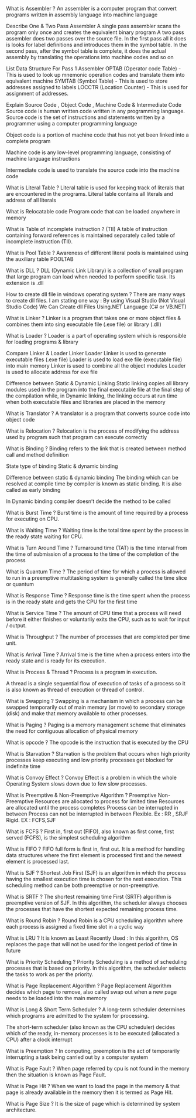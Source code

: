 What is Assembler ?
An assembler is a computer program that convert programs written in assembly language into machine language


Describe One & Two Pass Assembler
A single pass assembler scans the program only once and creates the equivalent binary program
A two pass assembler does two passes over the source file. In the first pass all it does is looks for label definitions and introduces them in the symbol table.
In the second pass, after the symbol table is complete, it does the actual assembly by translating the operations into machine codes and so on


List Data Structure For Pass 1 Assembler
OPTAB (Operator code Table) - This is used to look up mnemonic operation codes and translate them into equivalent machine
SYMTAB (Symbol Table) -  This is used to store addresses assigned to labels
LOCCTR (Location Counter) - This is used for assignment of addresses.


Explain Source Code , Object Code , Machine Code & Intermediate Code
Source code is human written code written in any programming language. Source code is the set of instructions and statements written by a programmer using a computer programming language

Object code is a portion of machine code that has not yet been linked into a complete program

Machine code is any low-level programming language, consisting of machine language instructions

Intermediate code is used to translate the source code into the machine code



What is Literal Table ?
Literal table is used for keeping track of literals that are encountered in the programs. Literal table contains all literals and address of all literals


What is Relocatable code
Program code that can be loaded anywhere in memory


What is Table of incomplete instruction ? (TII)
A table of instruction containing forward references is maintained separately called table of incomplete instruction (TII).

What is Pool Table ?
Awareness of different literal pools is maintained using the auxiliary table POOLTAB

What is DLL ?
DLL (Dynamic Link Library) is a collection of small program that large program can load when needed to perform specific task. Its extension is .dll

How to create dll file in windows operating system ?
There are many ways to create dll files. I am stating one way :
By using Visual Studio (Not Visual Studio Code) We Can Create dll Files Using.NET Language (C# or VB.NET)

What is Linker ?
Linker is a program that takes one or more object files & combines them into sing executable file (.exe file) or library (.dll)

What is Loader ?
Loader is a part of operating system which is responsible for loading programs & library

Compare Linker & Loader
Linker	Loader
Linker is used to generate executable files (.exe file)
Loader is used to load exe file (executable file) into main memory
Linker is used to combine all the object modules	Loader is used to allocate address for exe file


Difference between Static & Dynamic Linking
Static linking copies all library modules used in the program into the final executable file at the final step of the compilation while, in Dynamic linking, 
the linking occurs at run time when both executable files and libraries are placed in the memory

What is Translator ?
A translator is a program that converts source code into object code

What is Relocation ?
Relocation is the process of modifying the address used by program such that program can execute correctly

What is Binding ?
Binding refers to the link that is created between method call and method definition

State type of binding
Static & dynamic binding

Difference between static & dynamic binding
The binding which can be resolved at compile time by compiler is known as static binding. It is also called as early binding

In Dynamic binding compiler doesn’t decide the method to be called

What is Burst Time ?
Burst time is the amount of time required by a process for executing on CPU.

What is Waiting Time ?
Waiting time is the total time spent by the process in the ready state waiting for CPU.

What is Turn Around Time ?
Turnaround time (TAT) is the time interval from the time of submission of a process to the time of the completion of the process

What is Quantum Time ?
The period of time for which a process is allowed to run in a preemptive multitasking system is generally called the time slice or quantum

What is Response Time ?
Response time is the time spent when the process is in the ready state and gets the CPU for the first time

What is Service Time ?
The amount of CPU time that a process will need before it either finishes or voluntarily exits the CPU, such as to wait for input / output.

What is Throughput ?
The number of processes that are completed per time unit.

What is Arrival Time ?
Arrival time is the time when a process enters into the ready state and is ready for its execution.

What is Process & Thread ?
Process is a program in execution.

A thread is a single sequential flow of execution of tasks of a process so it is also known as thread of execution or thread of control.

What is Swapping ?
Swapping is a mechanism in which a process can be swapped temporarily out of main memory (or move) to secondary storage (disk) and make that memory available to other processes.

What is Paging ?
Paging is a memory management scheme that eliminates the need for contiguous allocation of physical memory

What is opcode ?
The opcode is the instruction that is executed by the CPU

What is Starvation ?
Starvation is the problem that occurs when high priority processes keep executing and low priority processes get blocked for indefinite time

What is Convoy Effect ?
Convoy Effect is a problem in which the whole Operating System slows down due to few slow processes.

What is Preemptive & Non-Preemptive Algorithm ?
Preemptive	Non-Preemptive
Resources are allocated to process for limited time	Resources are allocated until the process completes
Process can be interrupted in between
Process can not be interrupted in between
Flexible. Ex : RR , SRJF	Rigid. EX : FCFS,SJF

What is FCFS ?
First in, first out (FIFO), also known as first come, first served (FCFS), is the simplest scheduling algorithm

What is FIFO ?
FIFO full form is first in, first out. It is a method for handling data structures where the first element is processed first and the newest element is processed last.

What is SJF ?
Shortest Job First (SJF) is an algorithm in which the process having the smallest execution time is chosen for the next execution.
 This scheduling method can be both preemptive or non-preemptive.

What is SRTF ?
The shortest remaining time First (SRTF) algorithm is preemptive version of SJF. In this algorithm, 
the scheduler always chooses the processes that have the shortest expected remaining process time.

What is Round Robin ?
Round Robin is a CPU scheduling algorithm where each process is assigned a fixed time slot in a cyclic way

What is LRU ?
It is known as Least Recently Used : In this algorithm, OS replaces the page that will not be used for the longest period of time in future

What is Priority Scheduling ?
Priority Scheduling is a method of scheduling processes that is based on priority. In this algorithm, the scheduler selects the tasks to work as per the priority.

What is Page Replacement Algorithm ?
Page Replacement Algorithm decides which page to remove, also called swap out when a new page needs to be loaded into the main memory

What is Long & Short Term Scheduler ?
A long-term scheduler determines which programs are admitted to the system for processing.

The short-term scheduler (also known as the CPU scheduler) decides which of the ready, in-memory processes is to be executed (allocated a CPU) after a clock interrupt

What is Preemption ?
In computing, preemption is the act of temporarily interrupting a task being carried out by a computer system

What is Page Fault ?
When page referred by cpu is not found in the memory then the situation is known as Page Fault.

What is Page Hit ?
When we want to load the page in the memory & that page is already available in the memory then it is termed as Page Hit.

What is Page Size ?
It is the size of page which is determined by system architecture.



